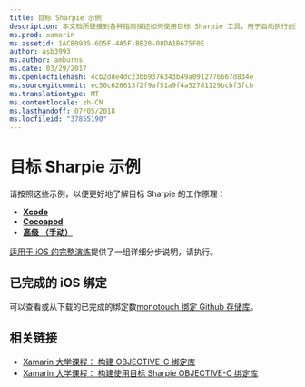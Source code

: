 ```yaml
---
title: 目标 Sharpie 示例
description: 本文档所链接到各种指南描述如何使用目标 Sharpie 工具，用于自动执行创建 C# 绑定到 OBJECTIVE-C 代码的过程。
ms.prod: xamarin
ms.assetid: 1ACB0935-6D5F-4A5F-BE28-08DA1B675F0E
author: asb3993
ms.author: amburns
ms.date: 03/29/2017
ms.openlocfilehash: 4cb2dde4dc23bb9376343b49a091277b667d834e
ms.sourcegitcommit: ec50c626613f2f9af51a9f4a52781129bcbf3fcb
ms.translationtype: MT
ms.contentlocale: zh-CN
ms.lasthandoff: 07/05/2018
ms.locfileid: "37855190"
---
```

# <a name="objective-sharpie-examples"></a>目标 Sharpie 示例

请按照这些示例，以便更好地了解目标 Sharpie 的工作原理：

- [**Xcode**](xcode.md)
- [**Cocoapod**](cocoapod.md)
- [**高级 （手动）**](advanced.md)

[适用于 iOS 的完整演练](~/ios/platform/binding-objective-c/walkthrough.md)提供了一组详细分步说明，请执行。

## <a name="completed-ios-bindings"></a>已完成的 iOS 绑定

可以查看或从下载的已完成的绑定数[monotouch 绑定 Github 存储库](https://github.com/mono/monotouch-bindings/)。

## <a name="related-links"></a>相关链接

- [Xamarin 大学课程： 构建 OBJECTIVE-C 绑定库](https://university.xamarin.com/classes/track/all#building-an-objective-c-bindings-library)
- [Xamarin 大学课程： 构建使用目标 Sharpie OBJECTIVE-C 绑定库](https://university.xamarin.com/classes/track/all#build-an-objective-c-bindings-library-with-objective-sharpie)
